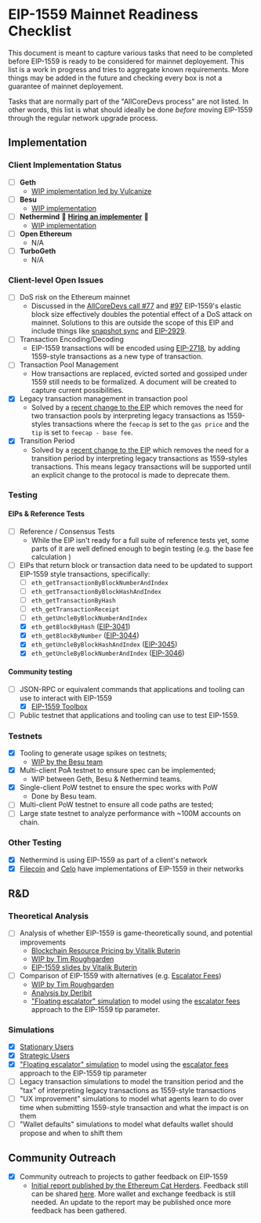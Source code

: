 # EIP-1559 Mainnet Readiness Checklist

This document is meant to capture various tasks that need to be completed before EIP-1559 is ready to be considered for mainnet deployement. This list is a work in progress and tries to aggregate known requirements. More things may be added in the future and checking every box is not a guarantee of mainnet deployement. 

Tasks that are normally part of the "AllCoreDevs process" are not listed. In other words, this list is what should ideally be done _before_ moving EIP-1559 through the regular network upgrade process. 

## Implementation

### Client Implementation Status 
- [ ] **Geth**
    - [WIP implementation led by Vulcanize](https://github.com/vulcanize/go-ethereum-EIP1559/tree/eip1559_rebase)
- [ ] **Besu**
    - [WIP implementation](https://github.com/hyperledger/besu/labels/EIP-1559)
- [ ] **Nethermind** :star2: [**Hiring an implementer**](https://justjoin.it/offers/nethermind-ethereum-engineer) :star2:
    - [WIP implementation](https://github.com/NethermindEth/nethermind/pull/2341)
- [ ] **Open Ethereum**
    - N/A
- [ ] **TurboGeth**
    - N/A 

### Client-level Open Issues

- [ ] DoS risk on the Ethereum mainnet
    - Discussed in the [AllCoreDevs call #77](https://github.com/ethereum/pm/blob/master/All%20Core%20Devs%20Meetings/Meeting%2077.md#eip-1559) and [#97](https://github.com/ethereum/pm/pull/214/files?short_path=4d89329#diff-4d893291250cf226c77e67ad708be6f2) EIP-1559's elastic block size effectively doubles the potential effect of a DoS attack on mainnet. Solutions to this are outside the scope of this EIP and include things like [snapshot sync](https://blog.ethereum.org/2020/07/17/ask-about-geth-snapshot-acceleration/) and [EIP-2929](https://eips.ethereum.org/EIPS/eip-2929). 
- [ ] Transaction Encoding/Decoding
    - EIP-1559 transactions will be encoded using [EIP-2718](https://eips.ethereum.org/EIPS/eip-2718), by adding 1559-style transactions as a new type of transaction. 
- [ ] Transaction Pool Management
    - How transactions are replaced, evicted sorted and gossiped under 1559 still needs to be formalized. A document will be created to capture current possibilities. 
- [X] Legacy transaction management in transaction pool 
    - Solved by a [recent change to the EIP](https://github.com/ethereum/EIPs/pull/2924) which removes the need for two transaction pools by interpreting legacy transactions as 1559-styles transactions where the `feecap` is set to the `gas price` and the `tip` is set to `feecap - base fee`. 
- [X] Transition Period 
    - Solved by a [recent change to the EIP](https://github.com/ethereum/EIPs/pull/2924) which removes the need for a transition period by interpreting legacy transactions as 1559-styles transactions. This means legacy transactions will be supported until an explicit change to the protocol is made to deprecate them. 

### Testing 

#### EIPs & Reference Tests 

- [ ] Reference / Consensus Tests 
  - While the EIP isn't ready for a full suite of reference tests yet, some parts of it are well defined enough to begin testing (e.g. the base fee calculation
)
- [ ] EIPs that return block or transaction data need to be updated to support EIP-1559 style transactions, specifically: 
    - [ ] `eth_getTransactionByBlockNumberAndIndex`
    - [ ] `eth_getTransactionByBlockHashAndIndex`
    - [ ] `eth_getTransactionByHash`
    - [ ] `eth_getTransactionReceipt`
    - [ ] `eth_getUncleByBlockNumberAndIndex`
    - [x] `eth_getBlockByHash` ([EIP-3041](https://eips.ethereum.org/EIPS/eip-3041))
    - [x] `eth_getBlockByNumber` ([EIP-3044](https://eips.ethereum.org/EIPS/eip-3044))
    - [x] `eth_getUncleByBlockHashAndIndex` ([EIP-3045](https://eips.ethereum.org/EIPS/eip-3045))
    - [x] `eth_getUncleByBlockNumberAndIndex` ([EIP-3046](https://eips.ethereum.org/EIPS/eip-3046))

#### Community testing

- [ ] JSON-RPC or equivalent commands that applications and tooling can use to interact with EIP-1559 
    - [x] [EIP-1559 Toolbox](http://eip1559-tx.ops.pegasys.tech/)
- [ ] Public testnet that applications and tooling can use to test EIP-1559. 

### Testnets 

- [x] Tooling to generate usage spikes on testnets;
    - [WIP by the Besu team](https://github.com/PegaSysEng/eip1559-tx-sender/) 
- [x] Multi-client PoA testnet to ensure spec can be implemented;
    - WIP between Geth, Besu & Nethermind teams. 
- [X] Single-client PoW testnet to ensure the spec works with PoW
    - Done by Besu team.
- [ ] Multi-client PoW testnet to ensure all code paths are tested; 
- [ ] Large state testnet to analyze performance with ~100M accounts on chain. 

### Other Testing

- [x] Nethermind is using EIP-1559 as part of a client's network
- [x] [Filecoin](https://filecoin.io/blog/roadmap-update-august-2020/) and [Celo](https://docs.celo.org/celo-codebase/protocol/transactions/gas-pricing) have implementations of EIP-1559 in their networks 

## R&D 

### Theoretical Analysis 

- [ ] Analysis of whether EIP-1559 is game-theoretically sound, and potential improvements
    - [Blockchain Resource Pricing by Vitalik Buterin](https://github.com/ethereum/research/blob/master/papers/pricing/ethpricing.pdf) 
    - [WIP by Tim Roughgarden](https://d24n.org/tim-roughgarden-will-work-on-eip-1559/)
    - [EIP-1559 slides by Vitalik Buterin](https://vitalik.ca/files/misc_files/EIP_1559_Fee_Structure.pdf) 
- [ ] Comparison of EIP-1559 with alternatives (e.g. [Escalator Fees](https://eips.ethereum.org/EIPS/eip-2593))
    - [WIP by Tim Roughgarden](https://d24n.org/tim-roughgarden-will-work-on-eip-1559/)
    - [Analysis by Deribit](https://insights.deribit.com/market-research/analysis-of-eip-2593-escalator/)
    - ["Floating escalator" simulation](https://github.com/barnabemonnot/abm1559/blob/master/notebooks/floatingEscalator.ipynb) to model using the [escalator fees](https://eips.ethereum.org/EIPS/eip-2593) approach to the EIP-1559 tip parameter.

### Simulations

- [X] [Stationary Users](https://nbviewer.jupyter.org/github/barnabemonnot/abm1559/blob/master/notebooks/stationary1559.ipynb)
- [X] [Strategic Users](https://nbviewer.jupyter.org/github/barnabemonnot/abm1559/blob/master/notebooks/strategicUser.ipynb) 
- [X] ["Floating escalator" simulation](https://github.com/barnabemonnot/abm1559/blob/master/notebooks/floatingEscalator.ipynb) to model using the [escalator fees](https://eips.ethereum.org/EIPS/eip-2593) approach to the EIP-1559 tip parameter
- [ ] Legacy transaction simulations to model the transition period and the "tax" of interpreting legacy transactions as 1559-style transactions
- [ ] "UX improvement" simulations to model what agents learn to do over time when submitting 1559-style transaction and what the impact is on them 
- [ ] "Wallet defaults" simulations to model what defaults wallet should propose and when to shift them

## Community Outreach

- [X] Community outreach to projects to gather feedback on EIP-1559 
    - [Initial report published by the Ethereum Cat Herders](https://medium.com/ethereum-cat-herders/eip-1559-community-outreach-report-aa18be0666b5). Feedback still can be shared [here](https://forms.gle/bsdgBtG8g7KYnQL48). More wallet and exchange feedback is still needed. An update to the report may be published once more feedback has been gathered.  
